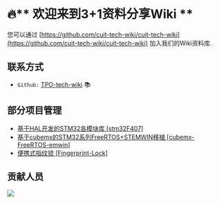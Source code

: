 # 🔥** 欢迎来到3+1资料分享Wiki **

您可以通过 [https://github.com/cuit-tech-wiki/cuit-tech-wiki](https://github.com/cuit-tech-wiki/cuit-tech-wiki) 加入我们的Wiki资料库.

## 联系方式

* `Github:` [TPO-tech-wiki](https://github.com/cuit-tech-wiki)   📚


## 部分项目管理

* [基于HAL开发的STM32各模块库 [stm32F407]](https://github.com/cuit-tech-wiki/stm32F407)
* [基于cubemx的STM32系列FreeRTOS+STEMWIN移植 [cubemx-FreeRTOS-emwin]](https://github.com/cuit-tech-wiki/cubemx-FreeRTOS-emwin)
* [便携式指纹锁 [Fingerprint-Lock]](https://github.com/cuit-tech-wiki/Fingerprint-Lock)

## 贡献人员

<a href="https://github.com/cuit-tech-wiki/cuit-tech-wiki/graphs/contributors">
  <img src="https://contrib.rocks/image?repo=cuit-tech-wiki/cuit-tech-wiki" />
</a>
